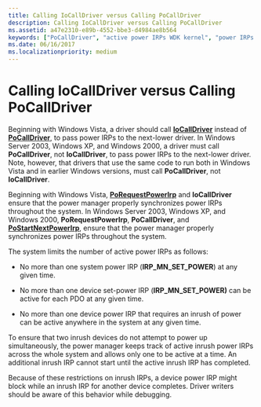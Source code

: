 ```yaml
---
title: Calling IoCallDriver versus Calling PoCallDriver
description: Calling IoCallDriver versus Calling PoCallDriver
ms.assetid: a47e2310-e89b-4552-bbe3-d4984ae8b564
keywords: ["PoCallDriver", "active power IRPs WDK kernel", "power IRPs WDK kernel , IoCallDriver versus PoCallDriver"]
ms.date: 06/16/2017
ms.localizationpriority: medium
---
```


# Calling IoCallDriver versus Calling PoCallDriver





Beginning with Windows Vista, a driver should call [**IoCallDriver**](https://msdn.microsoft.com/library/windows/hardware/ff548336) instead of [**PoCallDriver**](https://msdn.microsoft.com/library/windows/hardware/ff559654), to pass power IRPs to the next-lower driver. In Windows Server 2003, Windows XP, and Windows 2000, a driver must call **PoCallDriver**, not **IoCallDriver**, to pass power IRPs to the next-lower driver. Note, however, that drivers that use the same code to run both in Windows Vista and in earlier Windows versions, must call **PoCallDriver**, not **IoCallDriver**.

Beginning with Windows Vista, [**PoRequestPowerIrp**](https://msdn.microsoft.com/library/windows/hardware/ff559734) and **IoCallDriver** ensure that the power manager properly synchronizes power IRPs throughout the system. In Windows Server 2003, Windows XP, and Windows 2000, **PoRequestPowerIrp**, **PoCallDriver**, and [**PoStartNextPowerIrp**](https://msdn.microsoft.com/library/windows/hardware/ff559776), ensure that the power manager properly synchronizes power IRPs throughout the system.

The system limits the number of active power IRPs as follows:

-   No more than one system power IRP (**IRP\_MN\_SET\_POWER**) at any given time.

-   No more than one device set-power IRP (**IRP\_MN\_SET\_POWER)** can be active for each PDO at any given time.

-   No more than one device power IRP that requires an inrush of power can be active anywhere in the system at any given time.

To ensure that two inrush devices do not attempt to power up simultaneously, the power manager keeps track of active inrush power IRPs across the whole system and allows only one to be active at a time. An additional inrush IRP cannot start until the active inrush IRP has completed.

Because of these restrictions on inrush IRPs, a device power IRP might block while an inrush IRP for another device completes. Driver writers should be aware of this behavior while debugging.

 

 




